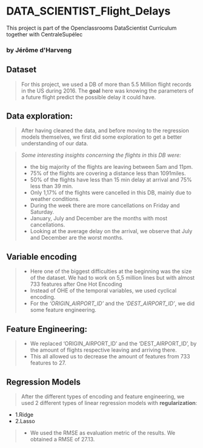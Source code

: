 # DATA_SCIENTIST_Flight_Delays
This project is part of the Openclassrooms DataScientist Curriculum together with CentraleSupélec

### by Jérôme d'Harveng


## Dataset
> For this project, we used a DB of more than 5.5 Million flight records in the US during 2016. The **goal** here was knowing the parameters of a future flight predict the possible delay it could have.

## Data exploration:
> After having cleaned the data, and before moving to the regression models themselves, we first did some exploration to get a better understanding of our data.

> _Some interesting insights concerning the flights in this DB were:_
> - the big majority of the flights are leaving between 5am and 11pm.
> - 75% of the flights are covering a distance less than 1091miles.
> - 50% of the flights have less than 15 min delay at arrival and 75% less than 39 min.
> - Only 1,17% of the flights were cancelled in this DB, mainly due to weather conditions.
> - During the week there are more cancellations on Friday and Saturday.
> - January, July and December are the months with most cancellations.
> - Looking at the average delay on the arrival, we observe that July and December are the worst months.

## Variable encoding
> - Here one of the biggest difficulties at the beginning was the size of the dataset. We had to work on 5,5 million lines but with almost 733 features after One Hot Encoding 
> - Instead of OHE of the temporal variables, we used cyclical encoding.
> - For the _‘ORIGIN_AIRPORT_ID’_ and the _‘DEST_AIRPORT_ID’_, we did some feature engineering.

## Feature Engineering:
> - We replaced ‘ORIGIN_AIRPORT_ID’ and the ‘DEST_AIRPORT_ID’, by the amount of flights respective leaving and arriving there.
> - This all allowed us to decrease the amount of features from 733 features to 27.

## Regression Models
> After the different types of encoding and feature engineering, we used 2 different types of linear regression models with **regularization**:
- 1.Ridge
- 2.Lasso

> - We used the RMSE as evaluation metric of the results. We obtained a RMSE of 27.13.

